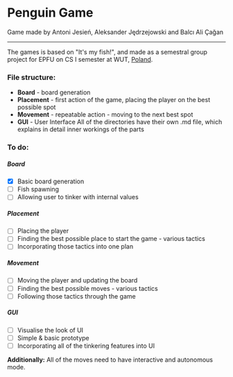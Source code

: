 # Penguin Game

Game made by Antoni Jesień, Aleksander Jędrzejowski and Balcı Ali Çağan

----

The games is based on "It's my fish!", and made as a semestral group project for EPFU on CS I semester at WUT, [Poland](https://www.youtube.com/watch?v=s9PzYuVwCSE).

### File structure:
 - **Board**     - board generation
 - **Placement** - first action of the game, placing the player on the best possible spot
 - **Movement**  - repeatable action - moving to the next best spot
 - **GUI**       - User Interface
All of the directories have their own .md file, which explains in detail inner workings of the parts


### To do:

##### Board
 - [x] Basic board generation
 - [ ] Fish spawning
 - [ ] Allowing user to tinker with internal values

##### Placement
 - [ ] Placing the player
 - [ ] Finding the best possible place to start the game - various tactics
 - [ ] Incorporating those tactics into one plan

##### Movement
 - [ ] Moving the player and updating the board
 - [ ] Finding the best possible moves - various tactics
 - [ ] Following those tactics through the game

##### GUI
 - [ ] Visualise the look of UI
 - [ ] Simple & basic prototype
 - [ ] Incorporating all of the tinkering features into UI

**Additionally:**
All of the moves need to have interactive and autonomous mode.
 
